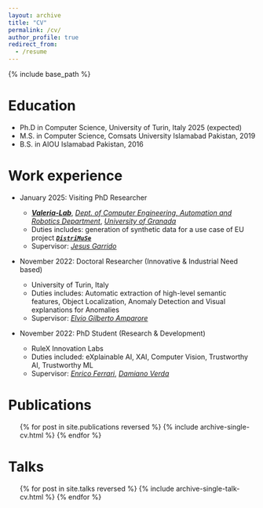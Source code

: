 ```yaml
---
layout: archive
title: "CV"
permalink: /cv/
author_profile: true
redirect_from:
  - /resume
---
```


{% include base_path %}

Education
======
* Ph.D in Computer Science, University of Turin, Italy 2025 (expected)
* M.S. in Computer Science, Comsats University Islamabad Pakistan, 2019
* B.S. in AIOU Islamabad Pakistan, 2016

Work experience
======
* January 2025: Visiting PhD Researcher
  * [**_Valeria-Lab_**](https://valeria.ugr.es), [_Dept. of Computer Engineering, Automation and Robotics Department_](https://icar.ugr.es), [_University of Granada_](https://www.ugr.es)
  * Duties includes: generation of synthetic data for a use case of EU project [***`DistriMuSe`***](https://distrimuse.eu/about-the-project/)
  * Supervisor: [*_Jesus Garrido_*](#)

* November 2022: Doctoral Researcher (Innovative & Industrial Need based) 
  * University of Turin, Italy
  * Duties includes: Automatic extraction of high-level semantic features, Object Localization, Anomaly Detection and Visual explanations for Anomalies
  * Supervisor: [*_Elvio Gilberto Amparore_*](https://informatica.unito.it/do/docenti.pl/Alias?elviogilberto.amparore)

* November 2022: PhD Student (Research & Development) 
  * RuleX Innovation Labs
  * Duties included: eXplainable AI, XAI, Computer Vision, Trustworthy AI, Trustworthy ML
  * Supervisor: [*_Enrico Ferrari_*](https://www.rulex.ai/about-us), [*_Damiano Verda_*](https://www.rulex.ai/about-us)

<!-- * Summer 2015: Research Assistant
  * GitHub University
  * Duties included: Tagging issues
  * Supervisor: Professor Git -->
  

Publications
======
  <ul>{% for post in site.publications reversed %}
    {% include archive-single-cv.html %}
  {% endfor %}</ul>
  
Talks
======
  <ul>{% for post in site.talks reversed %}
    {% include archive-single-talk-cv.html  %}
  {% endfor %}</ul>
  
<!-- Teaching
======
  <ul>{% for post in site.teaching reversed %}
    {% include archive-single-cv.html %}
  {% endfor %}</ul> -->
  
<!-- Service and leadership
======
* Currently signed in to 43 different slack teams -->
